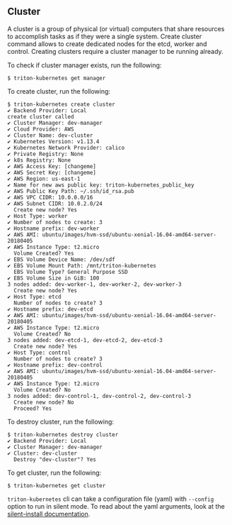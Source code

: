## Cluster

A cluster is a group of physical (or virtual) computers that share resources to accomplish tasks as if they were a single system.
Create cluster command allows to create dedicated nodes for the etcd, worker and control. Creating clusters require a cluster manager to be running already.

To check if cluster manager exists, run the following:

```
$ triton-kubernetes get manager
```

To create cluster, run the following:

```
$ triton-kubernetes create cluster
✔ Backend Provider: Local
create cluster called
✔ Cluster Manager: dev-manager
✔ Cloud Provider: AWS
✔ Cluster Name: dev-cluster
✔ Kubernetes Version: v1.13.4
✔ Kubernetes Network Provider: calico
✔ Private Registry: None
✔ k8s Registry: None
✔ AWS Access Key: [changeme]
✔ AWS Secret Key: [changeme]
✔ AWS Region: us-east-1
✔ Name for new aws public key: triton-kubernetes_public_key
✔ AWS Public Key Path: ~/.ssh/id_rsa.pub
✔ AWS VPC CIDR: 10.0.0.0/16
✔ AWS Subnet CIDR: 10.0.2.0/24
  Create new node? Yes
✔ Host Type: worker
✔ Number of nodes to create: 3
✔ Hostname prefix: dev-worker
✔ AWS AMI: ubuntu/images/hvm-ssd/ubuntu-xenial-16.04-amd64-server-20180405
✔ AWS Instance Type: t2.micro
  Volume Created? Yes
✔ EBS Volume Device Name: /dev/sdf
✔ EBS Volume Mount Path: /mnt/triton-kubernetes
  EBS Volume Type? General Purpose SSD
✔ EBS Volume Size in GiB: 100
3 nodes added: dev-worker-1, dev-worker-2, dev-worker-3
  Create new node? Yes
✔ Host Type: etcd
  Number of nodes to create? 3
✔ Hostname prefix: dev-etcd
✔ AWS AMI: ubuntu/images/hvm-ssd/ubuntu-xenial-16.04-amd64-server-20180405
✔ AWS Instance Type: t2.micro
  Volume Created? No
3 nodes added: dev-etcd-1, dev-etcd-2, dev-etcd-3
  Create new node? Yes
✔ Host Type: control
  Number of nodes to create? 3
✔ Hostname prefix: dev-control
✔ AWS AMI: ubuntu/images/hvm-ssd/ubuntu-xenial-16.04-amd64-server-20180405
✔ AWS Instance Type: t2.micro
  Volume Created? No
3 nodes added: dev-control-1, dev-control-2, dev-control-3
  Create new node? No
  Proceed? Yes
```

To destroy cluster, run the following:

```
$ triton-kubernetes destroy cluster
✔ Backend Provider: Local
✔ Cluster Manager: dev-manager
✔ Cluster: dev-cluster
  Destroy "dev-cluster"? Yes
```

To get cluster, run the following:

```
$ triton-kubernetes get cluster
```


`triton-kubernetes` cli can take a configuration file (yaml) with `--config` option to run in silent mode. To read about the yaml arguments, look at the [silent-install documentation](https://github.com/mesoform/triton-kubernetes/tree/master/docs/guide/silent-install-yaml.md).